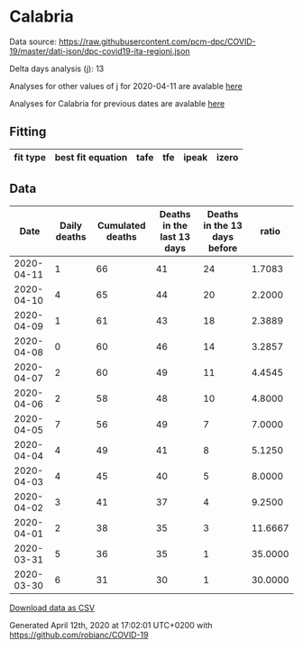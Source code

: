 # Calabria

Data source: https://raw.githubusercontent.com/pcm-dpc/COVID-19/master/dati-json/dpc-covid19-ita-regioni.json

Delta days analysis (j): 13

Analyses for other values of j for 2020-04-11 are avalable [here](../2020-04-11/README.md)

Analyses for Calabria for previous dates are avalable [here](../README.md)

## Fitting 
|fit type|best fit equation|tafe|tfe|ipeak|izero|
|-------|-----|--------|------|---|---|

## Data
|Date|Daily deaths|Cumulated deaths|Deaths in the last 13 days|Deaths in the 13 days before|ratio|
|----|----------|-----------|-------|--------------------|-----|
|2020-04-11|1|66|41|24|1.7083|
|2020-04-10|4|65|44|20|2.2000|
|2020-04-09|1|61|43|18|2.3889|
|2020-04-08|0|60|46|14|3.2857|
|2020-04-07|2|60|49|11|4.4545|
|2020-04-06|2|58|48|10|4.8000|
|2020-04-05|7|56|49|7|7.0000|
|2020-04-04|4|49|41|8|5.1250|
|2020-04-03|4|45|40|5|8.0000|
|2020-04-02|3|41|37|4|9.2500|
|2020-04-01|2|38|35|3|11.6667|
|2020-03-31|5|36|35|1|35.0000|
|2020-03-30|6|31|30|1|30.0000|

[Download data as CSV](COVID-19_calabria_j13_2020-04-11.csv)

Generated April 12th, 2020 at 17:02:01 UTC+0200 with https://github.com/robianc/COVID-19
